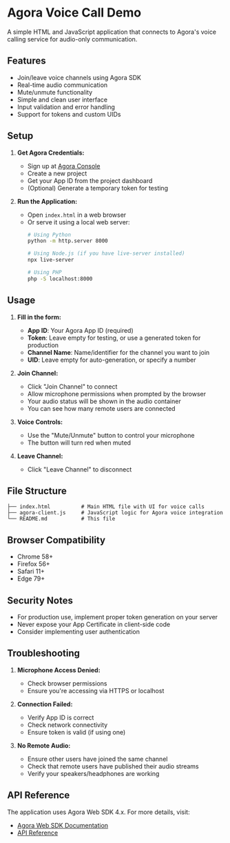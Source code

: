 # Agora Voice Call Demo

A simple HTML and JavaScript application that connects to Agora's voice calling service for audio-only communication.

## Features

- Join/leave voice channels using Agora SDK
- Real-time audio communication
- Mute/unmute functionality
- Simple and clean user interface
- Input validation and error handling
- Support for tokens and custom UIDs

## Setup

1. **Get Agora Credentials:**
   - Sign up at [Agora Console](https://console.agora.io/)
   - Create a new project
   - Get your App ID from the project dashboard
   - (Optional) Generate a temporary token for testing

2. **Run the Application:**
   - Open `index.html` in a web browser
   - Or serve it using a local web server:
     ```bash
     # Using Python
     python -m http.server 8000
     
     # Using Node.js (if you have live-server installed)
     npx live-server
     
     # Using PHP
     php -S localhost:8000
     ```

## Usage

1. **Fill in the form:**
   - **App ID**: Your Agora App ID (required)
   - **Token**: Leave empty for testing, or use a generated token for production
   - **Channel Name**: Name/identifier for the channel you want to join
   - **UID**: Leave empty for auto-generation, or specify a number

2. **Join Channel:**
   - Click "Join Channel" to connect
   - Allow microphone permissions when prompted by the browser
   - Your audio status will be shown in the audio container
   - You can see how many remote users are connected

3. **Voice Controls:**
   - Use the "Mute/Unmute" button to control your microphone
   - The button will turn red when muted

4. **Leave Channel:**
   - Click "Leave Channel" to disconnect

## File Structure

```
├── index.html          # Main HTML file with UI for voice calls
├── agora-client.js     # JavaScript logic for Agora voice integration
└── README.md           # This file
```

## Browser Compatibility

- Chrome 58+
- Firefox 56+
- Safari 11+
- Edge 79+

## Security Notes

- For production use, implement proper token generation on your server
- Never expose your App Certificate in client-side code
- Consider implementing user authentication

## Troubleshooting

1. **Microphone Access Denied:**
   - Check browser permissions
   - Ensure you're accessing via HTTPS or localhost

2. **Connection Failed:**
   - Verify App ID is correct
   - Check network connectivity
   - Ensure token is valid (if using one)

3. **No Remote Audio:**
   - Ensure other users have joined the same channel
   - Check that remote users have published their audio streams
   - Verify your speakers/headphones are working

## API Reference

The application uses Agora Web SDK 4.x. For more details, visit:
- [Agora Web SDK Documentation](https://docs.agora.io/en/video-calling/overview/product-overview?platform=web)
- [API Reference](https://docs.agora.io/en/video-calling/reference/web-sdk-reference?platform=web)

